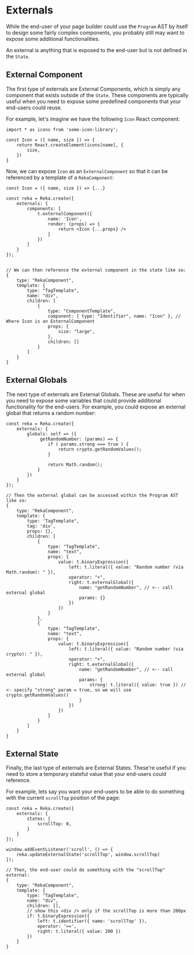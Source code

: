 # Externals

While the end-user of your page builder could use the `Program` AST by itself to design some fairly complex components, you probably still may want to expose some additional functionalities.

An external is anything that is exposed to the end-user but is not defined in the `State`.

## External Component

The first type of externals are External Components, which is simply any component that exists outside of the `State`. These components are typically useful when you need to expose some predefined components that your end-users could reuse.

For example, let's imagine we have the following `Icon` React component:

```tsx
import * as icons from 'some-icon-library';

const Icon = ({ name, size }) => {
    return React.createElement(icons[name], {
        size,
    })
}
```

Now, we can expose `Icon` as an `ExternalComponent` so that it can be referenced by a template of a `RekaComponent`: 

```tsx
const Icon = ({ name, size }) => {...}

const reka = Reka.create({
    externals: {
        components: [
            t.externalComponent({
                name: 'Icon',
                render: (props) => {
                    return <Icon {...props} />
                }
            })
        ]
    }
});


// We can then reference the external component in the state like so:
{
    type: "RekaComponent",
    template: {
        type: "TagTemplate",
        name: "div",
        children: [
            {
                type: "ComponentTemplate",
                component: { type: "Identifier", name: "Icon" }, // Where Icon is an ExternalComponent
                props: {
                    size: "large",
                },
                children: []
            }
        ]
    }
}
```

## External Globals

The next type of externals are External Globals. These are useful for when you need to expose some variables that could provide additional functionality for the end-users. For example, you could expose an external global that returns a random number:

```tsx
const reka = Reka.create({
    externals: {
        globals: self => ({
             getRandomNumber: (params) => {
                if ( params.strong === true ) {
                    return crypto.getRandomValues();
                }

                return Math.random();
            }
        })
    }
});

// Then the external global can be accessed within the Program AST like so:
{
    type: "RekaComponent",
    template: {
        type: 'TagTemplate",
        tag: 'div',
        props: {},
        children: [
            {
                type: "TagTemplate",
                name: "text",
                props: {
                    value: t.binaryExpression({
                        left: t.literal({ value: "Random number (via Math.random): " }),
                        operator: "+",
                        right: t.externalGlobal({
                            name: "getRandomNumber", // <-- call external global
                            params: {}
                        })
                    })
                }
            },
            {
                type: "TagTemplate",
                name: "text",
                props: {
                    value: t.binaryExpression({
                        left: t.literal({ value: "Random number (via crypto): " }),
                        operator: "+",
                        right: t.externalGlobal({
                            name: "getRandomNumber", // <-- call external global
                            params: {
                                strong: t.literal({ value: true }) // <- specify "strong" param = true, so we will use crypto.getRandomValues()
                            }
                        })
                    })
                }
            }
        ]
    } 
}
```

## External State

Finally, the last type of externals are External States. These're useful if you need to store a temporary stateful value that your end-users could reference.

For example, lets say you want your end-users to be able to do something with the current `scrollTop` position of the page:

```tsx
const reka = Reka.create({
    externals: {
        states: {
            scrollTop: 0,
        }
    }
});

window.addEventListener('scroll', () => {
    reka.updateExternalState('scrollTop', window.scrollTop)
});

// Then, the end-user could do something with the "scrollTop" external:
{
    type: "RekaComponent",
    template: {
        type: "TagTemplate",
        name: "div",
        children: [],
        // show this <div /> only if the scrollTop is more than 200px
        if: t.binaryExpression({
            left: t.identifier({ name: 'scrollTop' }),
            operator: '>=',
            right: t.literal({ value: 200 }) 
        })
    }
}
```